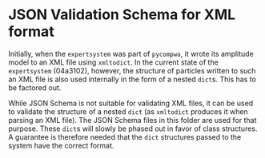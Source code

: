 # JSON Validation Schema for XML format

Initially, when the `expertsystem` was part of `pycompwa`, it wrote its
amplitude model to an XML file using `xmltodict`. In the current state of the
`expertsystem` (04a3102), however, the structure of particles written to such an
XML file is also used internally in the form of a nested `dict`s. This has to be
factored out.

While JSON Schema is not suitable for validating XML files, it can be used to
validate the structure of a nested `dict` (as `xmltodict` produces it when
parsing an XML file). The JSON Schema files in this folder are used for that
purpose. These `dict`s will slowly be phased out in favor of class structures. A
guarantee is therefore needed that the `dict` structures passed to the system
have the correct format.
